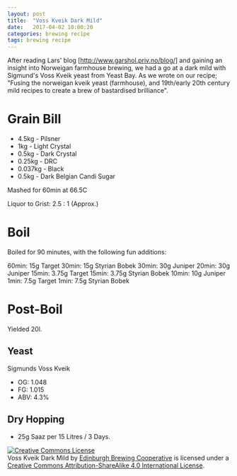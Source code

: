 ```yaml
---
layout: post
title:  "Voss Kveik Dark Mild"
date:   2017-04-02 10:00:20
categories: brewing recipe
tags: brewing recipe
---
```


After reading Lars' blog [http://www.garshol.priv.no/blog/] and gaining an insight into Norweigan farmhouse brewing, we had a go at a dark mild with Sigmund's Voss Kveik yeast from Yeast Bay. As we wrote on our recipe; "Fusing the norweigan kveik yeast (farmhouse), and 19th/early 20th century mild recipes to create a brew of bastardised brilliance".

Grain Bill
==========

- 4.5kg - Pilsner
- 1kg - Light Crystal
- 0.5kg - Dark Crystal
- 0.25kg - DRC
- 0.037kg - Black
- 0.5kg - Dark Belgian Candi Sugar

Mashed for 60min at 66.5C

Liquor to Grist: 2.5 : 1 (Approx.)

Boil
====

Boiled for 90 minutes, with the following fun additions:

60min: 15g Target
30min: 15g Styrian Bobek
30min: 30g Juniper
20min: 30g Juniper
15min: 3.75g Target
15min: 3.75g Styrian Bobek
10min: 10g Juniper
1min: 7.5g Target
1min: 7.5g Styrian Bobek

Post-Boil
=========

Yielded 20l.

Yeast
-----

Sigmunds Voss Kveik

- OG: 1.048
- FG: 1.015
- ABV: 4.3%

Dry Hopping
-----------

- 25g Saaz per 15 Litres / 3 Days.

<a rel="license" href="http://creativecommons.org/licenses/by-sa/4.0/"><img alt="Creative Commons License" style="border-width:0" src="https://i.creativecommons.org/l/by-sa/4.0/88x31.png" /></a><br /><span xmlns:dct="http://purl.org/dc/terms/" href="http://purl.org/dc/dcmitype/Text" property="dct:title" rel="dct:type">Voss Kveik Dark Mild</span> by <a xmlns:cc="http://creativecommons.org/ns#" href="https://edinburgh-brewing-cooperative.github.io" property="cc:attributionName" rel="cc:attributionURL">Edinburgh Brewing Cooperative</a> is licensed under a <a rel="license" href="http://creativecommons.org/licenses/by-sa/4.0/">Creative Commons Attribution-ShareAlike 4.0 International License</a>.

